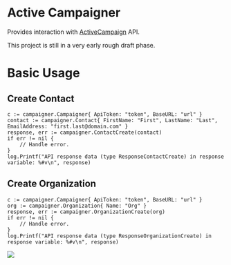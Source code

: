 # Active Campaigner

Provides interaction with [ActiveCampaign](https://www.activecampaign.com/) API.

This project is still in a very early rough draft phase.

# Basic Usage
## Create Contact
```
c := campaigner.Campaigner{ ApiToken: "token", BaseURL: "url" }
contact := campaigner.Contact{ FirstName: "First", LastName: "Last", EmailAddress: "first.last@domain.com" }
response, err := campaigner.ContactCreate(contact)
if err != nil {
    // Handle error.
}
log.Printf("API response data (type ResponseContactCreate) in response variable: %#v\n", response)

```

## Create Organization
```
c := campaigner.Campaigner{ ApiToken: "token", BaseURL: "url" }
org := campaigner.Organization{ Name: "Org" }
response, err := campaigner.OrganizationCreate(org)
if err != nil {
    // Handle error.
}
log.Printf("API response data (type ResponseOrganizationCreate) in response variable: %#v\n", response)

```

<img src="https://henroc.net/semita/" />
